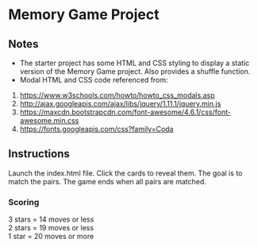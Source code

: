# Memory Game Project
## Notes
* The starter project has some HTML and CSS styling to display a static version of the Memory Game project. Also provides a shuffle function.
* Modal HTML and CSS code referenced from:
 1. https://www.w3schools.com/howto/howto_css_modals.asp
 2. http://ajax.googleapis.com/ajax/libs/jquery/1.11.1/jquery.min.js
 3. https://maxcdn.bootstrapcdn.com/font-awesome/4.6.1/css/font-awesome.min.css
 4. https://fonts.googleapis.com/css?family=Coda  

## Instructions
Launch the index.html file. Click the cards to reveal them. The goal is to match the pairs. The game ends when all pairs are matched.

### Scoring
3 stars = 14 moves or less  
2 stars = 19 moves or less  
1 star = 20 moves or more
